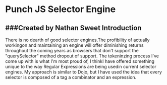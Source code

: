 
Punch JS Selector Engine
========================
###Created by Nathan Sweet
Introduction
------------

There is no dearth of good selector engines.The profibility of actually workingon and maintaining an engine will offer diminishing returns throughout the coming years as browsers that don't support the "querySelector" method dropout of support. The tokeninzing process I've come up with is what I'm most proud of, I thinkI have offered something unique to the way Regular Expressions are being usedin current selector engines. My approach is similar to Dojo, but I have used the idea that every selector is composed of a tag a combinator and an expression.
